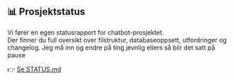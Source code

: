 ## 📊 Prosjektstatus

Vi fører en egen statusrapport for chatbot-prosjektet.  
Der finner du full oversikt over filstruktur, databaseoppsett, utfordringer og changelog.
Jeg må inn og endre på ting jevnlig ellers så blir det satt på pause


👉 [Se STATUS.md](docs/STATUS.md)
